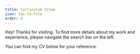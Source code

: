 ```yaml
---
title: Curriculum Vitae
icon: fas fa-file
order: 6
---
```


Hey! Thanks for visiting. 
To find more details about my work and experience, please navigate the search bar on the left.

You can find my CV below for your reference.


<object data="/assets/anand_resume(1).pdf" width="100%" height="1050" type='application/pdf'>
